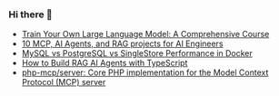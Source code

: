 ### Hi there 👋

<!-- daily.dev BOOKMARKS:START -->
- [Train Your Own Large Language Model: A Comprehensive Course](https://app.daily.dev/posts/IVxYMV4OO?utm_source=rss&utm_medium=bookmarks&utm_campaign=PnGboN99PhXCxFrWGGg2C)
- [10 MCP, AI Agents, and RAG projects for AI Engineers](https://app.daily.dev/posts/ftClIjNpJ?utm_source=rss&utm_medium=bookmarks&utm_campaign=PnGboN99PhXCxFrWGGg2C)
- [MySQL vs PostgreSQL vs SingleStore Performance in Docker](https://app.daily.dev/posts/3QA2pUSUI?utm_source=rss&utm_medium=bookmarks&utm_campaign=PnGboN99PhXCxFrWGGg2C)
- [How to Build RAG AI Agents with TypeScript](https://app.daily.dev/posts/9nJ7z83uG?utm_source=rss&utm_medium=bookmarks&utm_campaign=PnGboN99PhXCxFrWGGg2C)
- [php-mcp/server: Core PHP implementation for the Model Context Protocol &lpar;MCP&rpar; server](https://app.daily.dev/posts/Ys6sAPKeB?utm_source=rss&utm_medium=bookmarks&utm_campaign=PnGboN99PhXCxFrWGGg2C)
<!-- daily.dev BOOKMARKS:END -->

<!--
**dinesh4monto/dinesh4monto** is a ✨ _special_ ✨ repository because its `README.md` (this file) appears on your GitHub profile.

Here are some ideas to get you started:

- 🔭 I’m currently working on ...
- 🌱 I’m currently learning ...
- 👯 I’m looking to collaborate on ...
- 🤔 I’m looking for help with ...
- 💬 Ask me about ...
- 📫 How to reach me: ...
- 😄 Pronouns: ...
- ⚡ Fun fact: ...
-->
